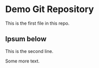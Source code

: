 # Demo Git Repository

This is the first file in this repo.

## Ipsum below

This is the second line.

Some more text.